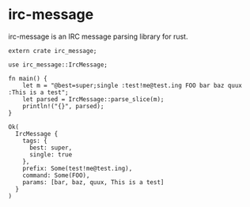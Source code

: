 irc-message
===========

irc-message is an IRC message parsing library for rust.

```
extern crate irc_message;

use irc_message::IrcMessage;

fn main() {
    let m = "@best=super;single :test!me@test.ing FOO bar baz quux :This is a test";
    let parsed = IrcMessage::parse_slice(m);
    println!("{}", parsed);
}
```

```
Ok(
  IrcMessage { 
    tags: {
      best: super, 
      single: true
    }, 
    prefix: Some(test!me@test.ing), 
    command: Some(FOO), 
    params: [bar, baz, quux, This is a test] 
  }
)
```
